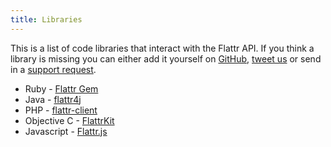 ```yaml
---
title: Libraries
---
```


This is a list of code libraries that interact with the Flattr API. If you think a library is missing you can either add it yourself on [GitHub](http://github.com/flattr/developers.flattr.com), [tweet us](http://twitter.com/flattr) or send in a [support request](http://flattr.com/support/contact).

* Ruby - [Flattr Gem](https://github.com/simon/flattr)
* Java - [flattr4j](http://www.shredzone.org/projects/flattr4j/wiki)
* PHP - [flattr-client](https://github.com/flattr/php-flattr-client)
* Objective C - [FlattrKit](https://github.com/neonichu/FlattrKit)
* Javascript - [Flattr.js](https://github.com/simme/flattrjs)
